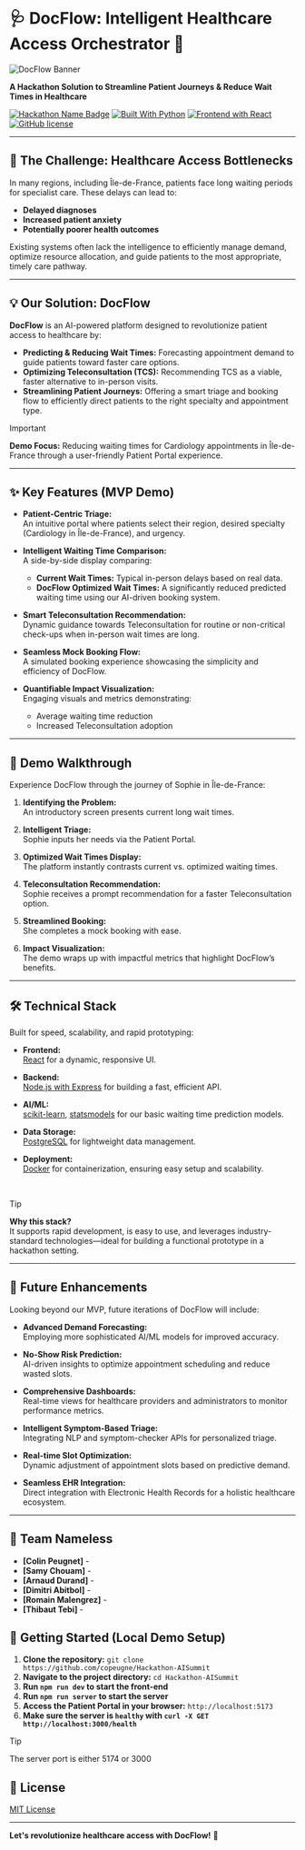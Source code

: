 # 🩺 DocFlow: Intelligent Healthcare Access Orchestrator 🚀

![DocFlow Banner](https://files.catbox.moe/3oxeax.webp)

**A Hackathon Solution to Streamline Patient Journeys & Reduce Wait Times in Healthcare**

[![Hackathon Name Badge](https://img.shields.io/badge/Hackathon-Nameless-blue.svg)](https://hackathon.example.com) [![Built With Python](https://img.shields.io/badge/Built%20With-Python-blue.svg)](https://www.python.org/) [![Frontend with React](https://img.shields.io/badge/Frontend-React-blue.svg)](https://reactjs.org/) [![GitHub license](https://img.shields.io/badge/license-MIT-blue)](https://github.com/copeugne/Hackathon-AISummit/blob/main/LICENSE)

---

## 🎯 The Challenge: Healthcare Access Bottlenecks

In many regions, including Île-de-France, patients face long waiting periods for specialist care. These delays can lead to:
- **Delayed diagnoses**
- **Increased patient anxiety**
- **Potentially poorer health outcomes**

Existing systems often lack the intelligence to efficiently manage demand, optimize resource allocation, and guide patients to the most appropriate, timely care pathway.

---

## 💡 Our Solution: DocFlow

**DocFlow** is an AI-powered platform designed to revolutionize patient access to healthcare by:
- **Predicting & Reducing Wait Times:** Forecasting appointment demand to guide patients toward faster care options.
- **Optimizing Teleconsultation (TCS):** Recommending TCS as a viable, faster alternative to in-person visits.
- **Streamlining Patient Journeys:** Offering a smart triage and booking flow to efficiently direct patients to the right specialty and appointment type.

> [!IMPORTANT]
> **Demo Focus:** Reducing waiting times for Cardiology appointments in Île-de-France through a user-friendly Patient Portal experience.

---

## ✨ Key Features (MVP Demo)

- **Patient-Centric Triage:**  
  An intuitive portal where patients select their region, desired specialty (Cardiology in Île-de-France), and urgency.

- **Intelligent Waiting Time Comparison:**  
  A side-by-side display comparing:
  - **Current Wait Times:** Typical in-person delays based on real data.
  - **DocFlow Optimized Wait Times:** A significantly reduced predicted waiting time using our AI-driven booking system.

- **Smart Teleconsultation Recommendation:**  
  Dynamic guidance towards Teleconsultation for routine or non-critical check-ups when in-person wait times are long.

- **Seamless Mock Booking Flow:**  
  A simulated booking experience showcasing the simplicity and efficiency of DocFlow.

- **Quantifiable Impact Visualization:**  
  Engaging visuals and metrics demonstrating:
  - Average waiting time reduction
  - Increased Teleconsultation adoption
 
---

## 🚀 Demo Walkthrough

Experience DocFlow through the journey of Sophie in Île-de-France:

1. **Identifying the Problem:**  
   An introductory screen presents current long wait times.
   
2. **Intelligent Triage:**  
   Sophie inputs her needs via the Patient Portal.
   
3. **Optimized Wait Times Display:**  
   The platform instantly contrasts current vs. optimized waiting times.
   
4. **Teleconsultation Recommendation:**  
   Sophie receives a prompt recommendation for a faster Teleconsultation option.
   
5. **Streamlined Booking:**  
   She completes a mock booking with ease.
   
6. **Impact Visualization:**  
   The demo wraps up with impactful metrics that highlight DocFlow’s benefits.

---

## 🛠️ Technical Stack

Built for speed, scalability, and rapid prototyping:

- **Frontend:**  
  [React](https://reactjs.org/) for a dynamic, responsive UI.
  
- **Backend:**  
  [Node.js with Express](https://expressjs.com/) for building a fast, efficient API.
  
- **AI/ML:**  
  [scikit-learn](https://scikit-learn.org/), [statsmodels](https://www.statsmodels.org/stable/index.html) for our basic waiting time prediction models.
  
- **Data Storage:**  
  [PostgreSQL](https://www.postgresql.org/) for lightweight data management.
  
- **Deployment:**  
  [Docker](https://www.docker.com/) for containerization, ensuring easy setup and scalability.
  
<br>

> [!TIP]
> **Why this stack?**  
> It supports rapid development, is easy to use, and leverages industry-standard technologies—ideal for building a functional prototype in a hackathon setting.

---

## 🔮 Future Enhancements

Looking beyond our MVP, future iterations of DocFlow will include:
- **Advanced Demand Forecasting:**  
  Employing more sophisticated AI/ML models for improved accuracy.
  
- **No-Show Risk Prediction:**  
  AI-driven insights to optimize appointment scheduling and reduce wasted slots.
  
- **Comprehensive Dashboards:**  
  Real-time views for healthcare providers and administrators to monitor performance metrics.
  
- **Intelligent Symptom-Based Triage:**  
  Integrating NLP and symptom-checker APIs for personalized triage.
  
- **Real-time Slot Optimization:**  
  Dynamic adjustment of appointment slots based on predictive demand.
  
- **Seamless EHR Integration:**  
  Direct integration with Electronic Health Records for a holistic healthcare ecosystem.

---

## 🤝 Team Nameless

  * **[Colin Peugnet]** - 
  * **[Samy Chouam]** - 
  * **[Arnaud Durand]** - 
  * **[Dimitri Abitbol]** - 
  * **[Romain Malengrez]** - 
  * **[Thibaut Tebi]** - 

## 🚀 Getting Started (Local Demo Setup)

1.  **Clone the repository:** `git clone https://github.com/copeugne/Hackathon-AISummit`
2.  **Navigate to the project directory:** `cd Hackathon-AISummit`
3.  **Run `npm run dev` to start the front-end**
4.  **Run `npm run server` to start the server**
5.  **Access the Patient Portal in your browser:** `http://localhost:5173`
6.  **Make sure the server is `healthy` with `curl -X GET http://localhost:3000/health`**

> [!TIP]
> The server port is either 5174 or 3000

## 📄 License

[MIT License](https://github.com/copeugne/Hackathon-AISummit/blob/main/LICENSE)

-----

**Let's revolutionize healthcare access with DocFlow\!** 🚀
